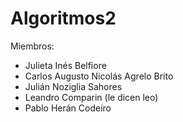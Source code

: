 Algoritmos2
===========

Miembros:
 - Julieta Inés Belfiore
 - Carlos Augusto Nicolás Agrelo Brito
 - Julián Noziglia Sahores
 - Leandro Comparin (le dicen leo)
 - Pablo Herán Codeiro
